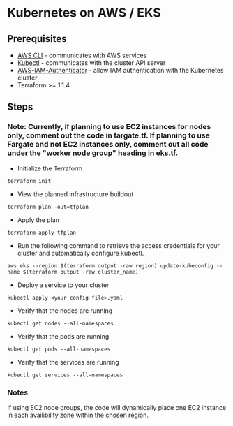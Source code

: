 # Kubernetes on AWS / EKS

## Prerequisites

- [AWS CLI](https://docs.aws.amazon.com/cli/latest/userguide/install-cliv2-mac.html) - communicates with AWS services
- [Kubectl](https://kubernetes.io/docs/tasks/tools/install-kubectl/) - communicates with the cluster API server
- [AWS-IAM-Authenticator](https://docs.aws.amazon.com/eks/latest/userguide/install-aws-iam-authenticator.html) - allow IAM authentication with the Kubernetes cluster
- Terraform >= 1.1.4

## Steps

### Note: Currently, if planning to use EC2 instances for nodes only, comment out the code in fargate.tf. If planning to use Fargate and not EC2 instances only, comment out all code under the "worker node group" heading in eks.tf. 

- Initialize the Terraform
```text
terraform init
```

- View the planned infrastructure buildout
```text
terraform plan -out=tfplan
```

- Apply the plan
```text
terraform apply tfplan
```

- Run the following command to retrieve the access credentials for your cluster and automatically configure kubectl.

```text
aws eks --region $(terraform output -raw region) update-kubeconfig --name $(terraform output -raw cluster_name)
```

- Deploy a service to your cluster
```text
kubectl apply <your config file>.yaml
```

- Verify that the nodes are running
```text
kubectl get nodes --all-namespaces
```

- Verify that the pods are running
```text
kubectl get pods --all-namespaces
```

- Verify that the services are running
```text
kubectl get services --all-namespaces
```
### Notes
If using EC2 node groups, the code will dynamically place one EC2 instance in each
availibility zone within the chosen region. 
